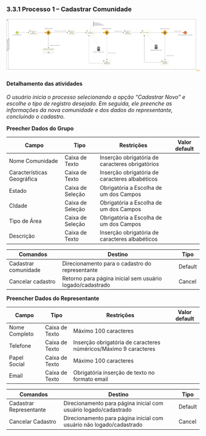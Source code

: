 ### 3.3.1 Processo 1 – Cadastrar Comunidade



![Exemplo de um Modelo BPMN do PROCESSO 1](../processos/imagens/cadastroComunidade.png)

#### Detalhamento das atividades

_O usuário inicia o processo selecionando a opção “Cadastrar Novo” e escolhe o tipo de registro desejado. Em seguida, ele preenche as informações da nova comunidade e dos dados do representante, concluindo o cadastro._


**Preecher Dados do Grupo**

| **Campo**       | **Tipo**         | **Restrições** | **Valor default** |
| ---             | ---              | ---            | ---               |
| Nome Comunidade | Caixa de Texto | Inserção obrigatória de caracteres obrigatórios |                   |
| Características Geográfica | Caixa de Texto | Inserção obrigatória de caracteres albabéticos |                |
| Estado | Caixa de Seleção  | Obrigatória a Escolha de um dos Campos  |           |
| CIdade | Caixa de Seleção  | Obrigatória a Escolha de um dos Campos |           |
| Tipo de Área | Caixa de Seleção  | Obrigatória a Escolha de um dos Campos  |           |
| Descrição | Caixa de Texto | Inserção obrigatória de caracteres albabéticos |                   |




| **Comandos**         |  **Destino**                   | **Tipo** |
| ---                  | ---                            | ---               |
| Cadastrar comunidade | Direcionamento para o cadastro do representante  | Default |
| Cancelar cadastro | Retorno para página inicial sem usuário logado/cadastrado| Cancel |


**Preencher Dados do Representante**

| **Campo**       | **Tipo**         | **Restrições** | **Valor default** |
| ---             | ---              | ---            | ---               |
| Nome Completo | Caixa de Texto | Máximo 100 caracteres |                   |
| Telefone | Caixa de Texto | Inserção obrigatória de caracteres núméricos/Máximo 9 caracteres |                   |
| Papel Social | Caixa de Texto | Máximo 100 caracteres |                   |
| Email | Caixa de Texto | Obrigatória inserção de texto no formato email |                   |


| **Comandos**         |  **Destino**                   | **Tipo**          |
| ---                  | ---                            | ---               |
| Cadastrar Representante | Direcionamento para página inicial com usuário logado/cadastrado | Default |
| Cancelar Cadastro | Direcionamento para página inicial com usuário não logado/cadastrado | Cancel |
